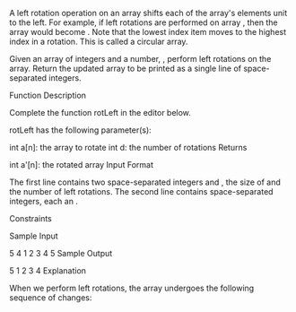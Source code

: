 
A left rotation operation on an array shifts each of the array's elements  unit to the left. For example, if  left rotations are performed on array , then the array would become . Note that the lowest index item moves to the highest index in a rotation. This is called a circular array.

Given an array  of  integers and a number, , perform  left rotations on the array. Return the updated array to be printed as a single line of space-separated integers.

Function Description

Complete the function rotLeft in the editor below.

rotLeft has the following parameter(s):

int a[n]: the array to rotate
int d: the number of rotations
Returns

int a'[n]: the rotated array
Input Format

The first line contains two space-separated integers  and , the size of  and the number of left rotations.
The second line contains  space-separated integers, each an .

Constraints

Sample Input

5 4
1 2 3 4 5
Sample Output

5 1 2 3 4
Explanation

When we perform  left rotations, the array undergoes the following sequence of changes:



